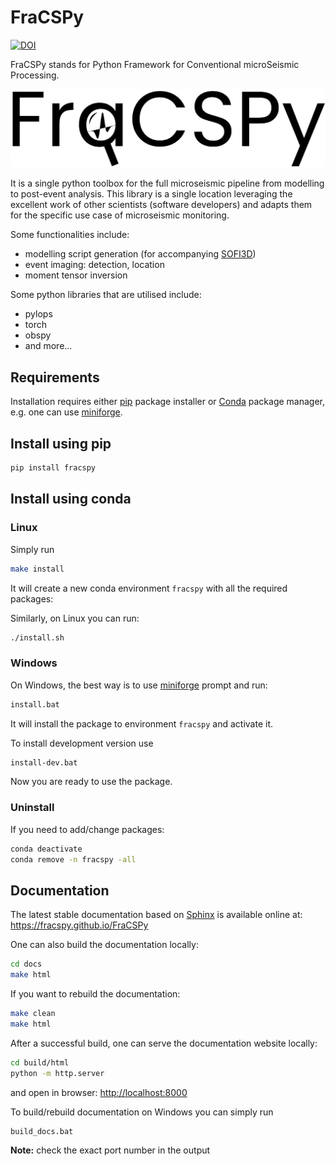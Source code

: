 # FraCSPy

[![DOI](https://zenodo.org/badge/619447827.svg)](https://zenodo.org/badge/latestdoi/619447827)

FraCSPy stands for Python Framework for Conventional microSeismic Processing.

![FraCSPy logo](logo/fracspy_logo.png)

It is a single python toolbox for the full microseismic pipeline from modelling to post-event analysis.
This library is a single location leveraging the excellent work of other scientists (software developers) and adapts them for the specific use case of microseismic monitoring.

Some functionalities include:

- modelling script generation (for accompanying [SOFI3D](https://docs.csc.fi/apps/sofi3d/))
- event imaging: detection, location
- moment tensor inversion

Some python libraries that are utilised include:

- pylops
- torch
- obspy
- and more...

## Requirements

Installation requires either [pip](https://pypi.org/project/pip/) package installer or [Conda](https://conda.io) package manager, e.g. one can use [miniforge](https://github.com/conda-forge/miniforge).

## Install using pip

```bash
pip install fracspy
```

## Install using conda

### Linux

Simply run

```bash
make install
```

It will create a new conda environment `fracspy` with all the required packages:

Similarly, on Linux you can run:

```bash
./install.sh
```

### Windows

On Windows, the best way is to use [miniforge](https://github.com/conda-forge/miniforge) prompt and run:

```cmd
install.bat
```

It will install the package to environment `fracspy` and activate it.

To install development version use

```cmd
install-dev.bat
```

Now you are ready to use the package.

### Uninstall

If you need to add/change packages:

```bash
conda deactivate
conda remove -n fracspy -all
```

## Documentation

The latest stable documentation based on [Sphinx](https://www.sphinx-doc.org) is available online at: <https://fracspy.github.io/FraCSPy>

One can also build the documentation locally:

```bash
cd docs
make html
```

If you want to rebuild the documentation:

```bash
make clean
make html
```

After a successful build, one can serve the documentation website locally:

```bash
cd build/html
python -m http.server
```

and open in browser: <http://localhost:8000>

To build/rebuild documentation on Windows you can simply run

```cmd
build_docs.bat
```

**Note:** check the exact port number in the output
